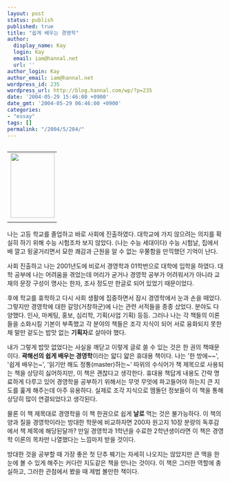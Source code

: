 ```yaml
---
layout: post
status: publish
published: true
title: "쉽게 배우는 경영학"
author:
  display_name: Kay
  login: Kay
  email: iam@hannal.net
  url: ''
author_login: Kay
author_email: iam@hannal.net
wordpress_id: 235
wordpress_url: http://blog.hannal.com/wp/?p=235
date: '2004-05-29 15:46:00 +0900'
date_gmt: '2004-05-29 06:46:00 +0900'
categories:
- "essay"
tags: []
permalink: "/2004/5/284/"
---
```

<table align="left">
<tr>
<td style="padding-right:5"><center><img src="http://blog.hannal.com/tt-attach/0529/040529031945601893/389529.gif" width="102" height="150"></center></td>
</tr>
<tr>
<td class="centerphoto"> </td>
</tr>
</table>
<p>나는 고등 학교를 졸업하고 바로 사회에 진출하였다. 대학교에 가지 않으려는 의지를 확실히 하기 위해 수능 시험조차 보지 않았다. (나는 수능 세대이다) 수능 시험날, 집에서 배 깔고 뒹굴거리면서 묘한 쾌감과 근원을 알 수 없는 우쭐함을 만끽했던 기억이 난다.</p>
<p>사회 진출하고 나는 2001년도에 비로서 경영학과 01학번으로 대학에 입학을 하였다. 대학 공부에 나는 어려움을 겪었는데 머리가 굳거나 경영학 공부가 어려워서가 아니라 교재의 문장 구성이 명사는 한자, 조사 정도만 한글로 되어 있었기 때문이었다.</p>
<p>후에 학교를 휴학하고 다시 사회 생활에 집중하면서 잠시 경영학에서 눈과 손을 떼었다. 그렇지만 경영학에 대한 갈망(거창하군)에 나는 관련 서적들을 종종 샀었다. 분야도 다양했다. 인사, 마케팅, 홍보, 심리학, 기획(사업 기획) 등등. 그러나 나는 각 책들의 이론들을 소화시킬 기본이 부족했고 각 분야의 책들은 조각 지식이 되어 서로 융화되지 못한채 말만 겉도는 밥맛 없는 <b>기획자</b>로 살아야 했다.</p>
<p>내가 그렇게 밥맛 없었다는 사실을 깨닫고 이렇게 글로 쓸 수 있는 것은 한 권의 책때문이다. <b>곽해선의 쉽게 배우는 경영학</b>이라는 얇디 얇은 휴대용 책이다. 나는 '한 방에~~', '쉽게 배우는~', '읽기만 해도 정통(master)하는~' 따위의 수식어가 책 제목으로 사용되는 책을 상당히 싫어하지만, 이 책은 괜찮다고 생각한다. 휴대용 책답게 내용도 간략 명료하게 다루고 있어 경영학을 공부하기 위해서는 무엇 무엇에 파고들어야 하는지 큰 지도를 훑게 해주는데 아주 유용하다. 실제로 조각 지식으로 맴돌던 정보들이 이 책을 통해 상당히 많이 연결되었다고 생각된다.</p>
<p>물론 이 책 제목대로 경영학을 이 책 한권으로 쉽게 <b>날로</b> 먹는 것은 불가능하다. 이 책의 양과 질을 경영학이라는 방대한 학문에 비교하자면 200자 원고지 10장 분량의 독후감에서 책 제목에 해당된달까? 만일 경영학과 1학년을 수료한 2학년생이라면 이 책은 경영학 이론의 목차만 나열했다는 느낌마저 받을 것이다.</p>
<p>방대한 것을 공부할 때 가장 좋은 첫 단추 꿰기는 자세히 나오지는 않았지만 큰 맥을 한 눈에 볼 수 있게 해주는 커다란 지도같은 책을 만나는 것이다. 이 책은 그러한 역할에 충실하고, 그러한 관점에서 봤을 때 제법 볼만한 책이다.</p>
